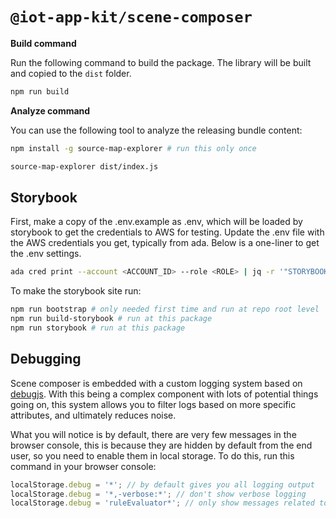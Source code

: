 # `@iot-app-kit/scene-composer`

**Build command**

Run the following command to build the package.
The library will be built and copied to the `dist` folder.

```bash
npm run build
```

**Analyze command**

You can use the following tool to analyze the releasing bundle content:

```bash
npm install -g source-map-explorer # run this only once

source-map-explorer dist/index.js
```

## Storybook

First, make a copy of the .env.example as .env, which will be loaded by
storybook to get the credentials to AWS for testing. Update the .env file with
the AWS credentials you get, typically from ada. Below is a one-liner to get
the .env settings.

```bash
ada cred print --account <ACCOUNT_ID> --role <ROLE> | jq -r '"STORYBOOK_ACCESS_KEY_ID=" + .AccessKeyId, "STORYBOOK_SECRET_ACCESS_KEY=" + .SecretAccessKey, "STORYBOOK_SESSION_TOKEN=" + .SessionToken'
```

To make the storybook site run:

```bash
npm run bootstrap # only needed first time and run at repo root level
npm run build-storybook # run at this package
npm run storybook # run at this package
```

## Debugging
Scene composer is embedded with a custom logging system based on [debugjs](https://www.npmjs.com/package/debug). With this being a complex component with lots of potential things going on, this system allows you to filter logs based on more specific attributes, and ultimately reduces noise.

What you will notice is by default, there are very few messages in the browser console, this is because they are hidden by default from the end user, so you need to enable them in local storage. To do this, run this command in your browser console:

```javascript
localStorage.debug = '*'; // by default gives you all logging output
localStorage.debug = '*,-verbose:*'; // don't show verbose logging
localStorage.debug = 'ruleEvaluator*'; // only show messages related to the ruleEvaluator component
```
